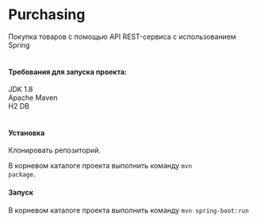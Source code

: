 # Purchasing
Покупка товаров с помощью API REST-сервиса с использованием Spring
<br>
<br>

<h4>Требования для запуска проекта:</h4>
JDK 1.8<br>
Apache Maven<br>
H2 DB<br>
<br>

<h4>Установка</h4>
Клонировать репозиторий.

В корневом каталоге проекта выполнить команду <code>mvn package</code>.
<h4>Запуск</h4>
В корневом каталоге проекта выполнить команду <code>mvn spring-boot:run</code><br>
